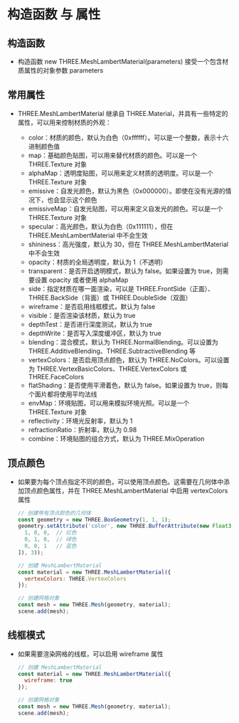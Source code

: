 # 构造函数 与 属性

## 构造函数

+ 构造函数 new THREE.MeshLambertMaterial(parameters) 接受一个包含材质属性的对象参数 parameters

## 常用属性

+ THREE.MeshLambertMaterial 继承自 THREE.Material，并具有一些特定的属性，可以用来控制材质的外观：

  + color：材质的颜色，默认为白色（0xffffff）。可以是一个整数，表示十六进制颜色值
  + map：基础颜色贴图，可以用来替代材质的颜色。可以是一个 THREE.Texture 对象
  + alphaMap：透明度贴图，可以用来定义材质的透明度。可以是一个 THREE.Texture 对象
  + emissive：自发光颜色，默认为黑色（0x000000）。即使在没有光源的情况下，也会显示这个颜色
  + emissiveMap：自发光贴图，可以用来定义自发光的颜色。可以是一个 THREE.Texture 对象
  + specular：高光颜色，默认为白色（0x111111），但在 THREE.MeshLambertMaterial 中不会生效
  + shininess：高光强度，默认为 30，但在 THREE.MeshLambertMaterial 中不会生效
  + opacity：材质的全局透明度，默认为 1（不透明）
  + transparent：是否开启透明模式，默认为 false。如果设置为 true，则需要设置 opacity 或者使用 alphaMap
  + side：指定材质在哪一面渲染，可以是 THREE.FrontSide（正面）、THREE.BackSide（背面）或 THREE.DoubleSide（双面）
  + wireframe：是否启用线框模式，默认为 false
  + visible：是否渲染该材质，默认为 true
  + depthTest：是否进行深度测试，默认为 true
  + depthWrite：是否写入深度缓冲区，默认为 true
  + blending：混合模式，默认为 THREE.NormalBlending。可以设置为 THREE.AdditiveBlending、THREE.SubtractiveBlending 等
  + vertexColors：是否启用顶点颜色，默认为 THREE.NoColors。可以设置为 THREE.VertexBasicColors、THREE.VertexColors 或 THREE.FaceColors
  + flatShading：是否使用平滑着色，默认为 false。如果设置为 true，则每个面片都将使用平均法线
  + envMap：环境贴图，可以用来模拟环境光照。可以是一个 THREE.Texture 对象
  + reflectivity：环境光反射率，默认为 1
  + refractionRatio：折射率，默认为 0.98
  + combine：环境贴图的组合方式，默认为 THREE.MixOperation

## 顶点颜色

+ 如果要为每个顶点指定不同的颜色，可以使用顶点颜色。这需要在几何体中添加顶点颜色属性，并在 THREE.MeshLambertMaterial 中启用 vertexColors 属性

  ```js
  // 创建带有顶点颜色的几何体
  const geometry = new THREE.BoxGeometry(1, 1, 1);
  geometry.setAttribute('color', new THREE.BufferAttribute(new Float32Array([
    1, 0, 0,  // 红色
    0, 1, 0,  // 绿色
    0, 0, 1   // 蓝色
  ]), 3));

  // 创建 MeshLambertMaterial
  const material = new THREE.MeshLambertMaterial({
    vertexColors: THREE.VertexColors
  });

  // 创建网格对象
  const mesh = new THREE.Mesh(geometry, material);
  scene.add(mesh);
  ```

## 线框模式

+ 如果需要渲染网格的线框，可以启用 wireframe 属性

  ```js
  // 创建 MeshLambertMaterial
  const material = new THREE.MeshLambertMaterial({
    wireframe: true
  });

  // 创建网格对象
  const mesh = new THREE.Mesh(geometry, material);
  scene.add(mesh);
  ```
